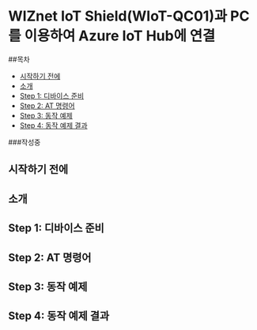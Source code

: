 # WIZnet IoT Shield(WIoT-QC01)과 PC를 이용하여 Azure IoT Hub에 연결


##목차

- [시작하기 전에](#Prerequisites)
- [소개](#Introduction)
- [Step 1: 디바이스 준비](#Step-1-Prerequisites)
- [Step 2: AT 명령어](#Step-2-ATCommand)
- [Step 3: 동작 예제](#Step-3)
- [Step 4: 동작 예제 결과](#Step-4)


###작성중

<a name="Prerequisites"></a>
## 시작하기 전에





<a name="Introduction"></a>
## 소개

<a name="#Step-1-Prerequisites"></a>
## Step 1: 디바이스 준비


<a name="#Step-2-ATCommand"></a>
## Step 2: AT 명령어

<a name="#Step-3"></a>
## Step 3: 동작 예제


<a name="#Step-4"></a>
## Step 4: 동작 예제 결과



